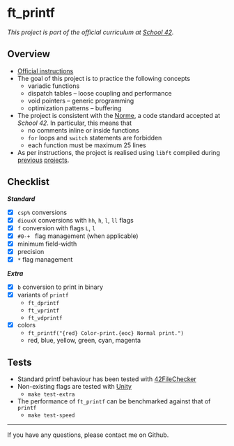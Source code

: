 # ft_printf

*This project is part of the official curriculum at [School 42](https://en.wikipedia.org/wiki/42_(school)).*

## Overview


* [Official instructions](resources/ft_printf.en.pdf)
* The goal of this project is to practice the following concepts
	* variadic functions
	* dispatch tables – loose coupling and performance
	* void pointers – generic programming
	* optimization patterns – buffering
* The project is consistent with the [Norme](resources/norme.en.pdf), a code standard accepted at *School 42*. In particular, this means that
	* no comments inline or inside functions
	* `for` loops and `switch` statements are forbidden
	* each function must be maximum 25 lines
* As per instructions, the project is realised using `libft` compiled during [previous](libft/resources/libft.en.pdf) [projects](libft/resources/get_next_line.en.pdf).

## Checklist

**_Standard_**

- [x] `csp%` conversions
- [x] `diouxX` conversions with `hh`, `h`, `l`, `ll` flags
- [x] `f` conversion with flags `L`, `l`
- [x] `#0-+ ` flag management (when applicable)
- [x] minimum field-width
- [x] precision
- [x] `*` flag management

**_Extra_**

- [x] `b` conversion to print in binary
- [x] variants of `printf`
	* `ft_dprintf`
	* `ft_vprintf`
	* `ft_vdprintf`
- [x] colors
	* `ft_printf("{red} Color-print.{eoc} Normal print.")`
	* red, blue, yellow, green, cyan, magenta

## Tests

* Standard printf behaviour has been tested with [42FileChecker](https://github.com/jgigault/42FileChecker)
* Non-existing flags are tested with [Unity](https://github.com/ThrowTheSwitch/Unity)
	* `make test-extra`
* The performance of `ft_printf` can be benchmarked against that of `printf`
	* `make test-speed` 

---
If you have any questions, please contact me on Github.
